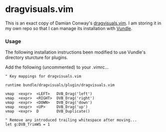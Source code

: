 # dragvisuals.vim

This is an exact copy of Damian Conway's [dragvisuals.vim](https://github.com/thoughtstream/Damian-Conway-s-Vim-Setup/blob/master/plugin/dragvisuals.vim). I am storing it in my own repo so that I can manage its installation with [Vundle](https://github.com/VundleVim/Vundle.vim).

### Usage

The following installation instructions been modified to use Vundle's directory sturcture for plugins.

Add the following (uncommented) to your .vimrc...

	" Key mappings for dragvisuals.vim

	runtime bundle/dragvisuals/plugin/dragvisuals.vim

	vmap  <expr>  <LEFT>   DVB_Drag('left')
	vmap  <expr>  <RIGHT>  DVB_Drag('right')
	vmap  <expr>  <DOWN>   DVB_Drag('down')
	vmap  <expr>  <UP>     DVB_Drag('up')
	vmap  <expr>  D        DVB_Duplicate()

	" Remove any introduced trailing whitespace after moving...
	let g:DVB_TrimWS = 1
